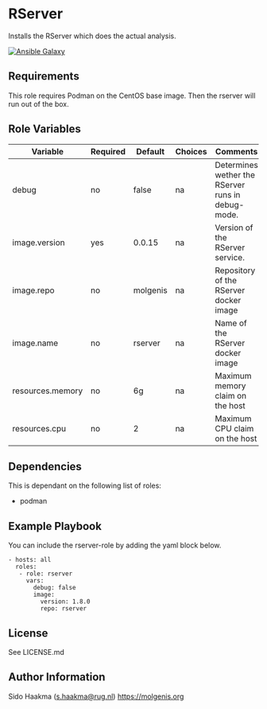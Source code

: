 RServer
=========
Installs the RServer which does the actual analysis. 

[![Ansible Galaxy](https://img.shields.io/badge/ansible--galaxy-rserver-blue.svg)](https://galaxy.ansible.com/molgenis/armadillo1/)

Requirements
------------
This role requires Podman on the CentOS base image. Then the rserver will run out of the box.

Role Variables
--------------
| Variable                | Required | Default  | Choices  | Comments                                          |
|-------------------------|----------|----------|----------|---------------------------------------------------|
| debug                   | no       | false    | na       | Determines wether the RServer runs in debug-mode. |
| image.version           | yes      | 0.0.15   | na       | Version of the RServer service.                   |
| image.repo              | no       | molgenis | na       | Repository of the RServer docker image            |
| image.name              | no       | rserver  | na       | Name of the RServer docker image                  |
| resources.memory        | no       | 6g       | na       | Maximum memory claim on the host                  |
| resources.cpu           | no       | 2        | na       | Maximum CPU claim on the host                     |

Dependencies
------------
This is dependant on the following list of roles:
- podman

Example Playbook
----------------
You can include the rserver-role by adding the yaml block below.

    - hosts: all
      roles:
       - role: rserver
         vars:
           debug: false
           image:
             version: 1.8.0
             repo: rserver
             
           
License
-------
See LICENSE.md

Author Information
------------------
Sido Haakma (s.haakma@rug.nl)
https://molgenis.org